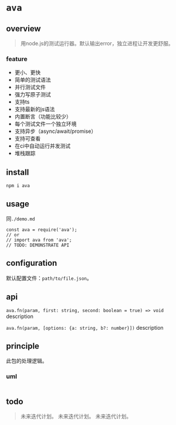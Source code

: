 # `ava`

## overview
> 用node.js的测试运行器。默认输出error，独立进程让开发更舒服。

### feature
- 更小、更快
- 简单的测试语法
- 并行测试文件
- 强力写原子测试
- 支持ts
- 支持最新的js语法
- 内置断言（功能比较少）
- 每个测试文件一个独立环境
- 支持异步（async/await/promise）
- 支持可查看
- 在ci中自动运行并发测试
- 堆栈跟踪

## install
`npm i ava`

## usage
同`./demo.md`
```
const ava = require('ava');
// or
// import ava from 'ava';
// TODO: DEMONSTRATE API
```

## configuration
默认配置文件：`path/to/file.json`。

## api
`ava.fn(param, first: string, second: boolean = true) => void`
description

`ava.fn(param, [options: {a: string, b?: number}])`
description

## principle
此包的处理逻辑。

### uml
```
```

## todo
> 未来迭代计划。
> 未来迭代计划。
> 未来迭代计划。